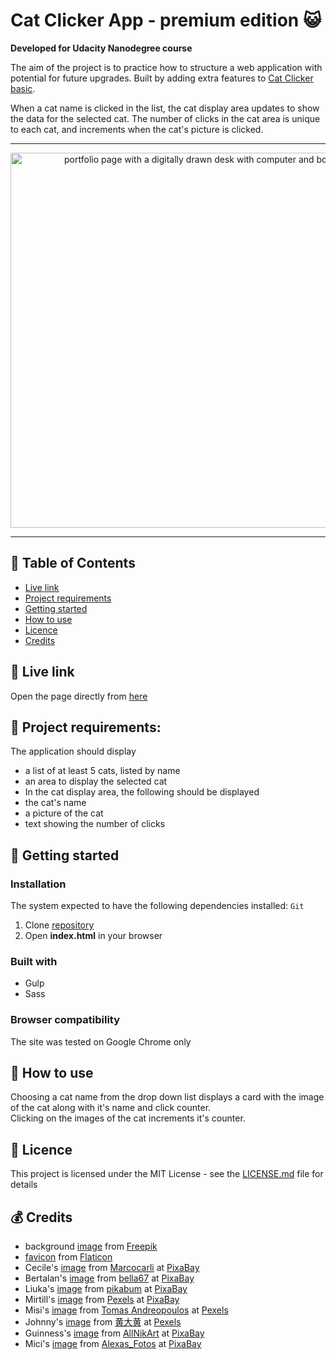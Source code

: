 # Cat Clicker App - premium edition 😺

**Developed for Udacity Nanodegree course**  

The aim of the project is to practice how to structure a web application with potential for future upgrades.
Built by adding extra features to [Cat Clicker basic](https://github.com/jpacsai/GoogleUdacity_Nanodegree/tree/master/Nanodegree/Cat_Clicker/Basic).

When a cat name is clicked in the list, the cat display area updates to show the data for the selected cat.
The number of clicks in the cat area is unique to each cat, and increments when the cat's picture is clicked.

***

<p align="center">
  <img src="https://github.com/jpacsai/GoogleUdacity_Nanodegree/blob/master/Nanodegree/Cat_Clicker/Premium_Edition/images/screenshot.JPG" width="600" alt="portfolio page with a digitally drawn desk with computer and books"/>
</p>

***

## 📑 Table of Contents
* [Live link](#-live-link)
* [Project requirements](#-project-requirements)
* [Getting started](#-getting-started)
* [How to use](#-how-to-use)
* [Licence](#-licence)
* [Credits](#-credits)

## 🔗 Live link  
Open the page directly from [here](https://jpacsai.github.io/GoogleUdacity_Nanodegree/Nanodegree/Cat_Clicker/Premium_Edition/dist/)  

## 📌 Project requirements:
The application should display
- a list of at least 5 cats, listed by name
- an area to display the selected cat
- In the cat display area, the following should be displayed
- the cat's name
- a picture of the cat
- text showing the number of clicks

## 🏁 Getting started

### Installation  
The system expected to have the following dependencies installed: `Git`

1. Clone [repository](https://github.com/jpacsai/Neighborhood-App)
2. Open **index.html** in your browser

### Built with  
* Gulp
* Sass

### Browser compatibility  
The site was tested on Google Chrome only

## 🍴 How to use 
Choosing a cat name from the drop down list displays a card with the image of the cat along with it's name and click counter.  
Clicking on the images of the cat increments it's counter.

## 📜 Licence

This project is licensed under the MIT License - see the [LICENSE.md](https://github.com/jpacsai/GoogleUdacity_Nanodegree/tree/master) file for details

## 💰 Credits
- background [image](https://www.freepik.com/free-vector/cats-pattern_1259818.htm#term=cat%20background%20pattern&page=1&position=16) from [Freepik](https://www.freepik.com/)
- [favicon](https://www.flaticon.com/free-icon/dog-paw_12638#term=cat%20paw&page=1&position=5) from [Flaticon](https://www.flaticon.com/)
- Cecile's [image](https://pixabay.com/en/cat-eyes-green-eyes-domestic-cat-2151830/) from [Marcocarli](https://pixabay.com/en/users/Marcocarli-4847725/) at [PixaBay](https://pixabay.com/)
- Bertalan's [image](https://pixabay.com/en/cat-silhouette-cats-silhouette-694730/) from [bella67](https://pixabay.com/en/users/bella67-887962/) at [PixaBay](https://pixabay.com/)
- Liuka's [image](https://pixabay.com/en/cat-relaxation-rest-feline-animal-649164/) from [pikabum](https://pixabay.com/en/users/pikabum-273706/) at [PixaBay](https://pixabay.com/)
- Mirtill's [image](https://pixabay.com/en/adorable-animal-blue-eyes-blur-1866475/) from [Pexels](https://pixabay.com/en/users/Pexels-2286921/) at [PixaBay](https://pixabay.com/)
- Misi's [image](https://www.pexels.com/photo/adult-brown-tabby-cat-747795/) from [Tomas Andreopoulos](https://www.pexels.com/@tomas-andreopoulos-230338) at [Pexels](https://www.pexels.com/)
- Johnny's [image](https://www.pexels.com/photo/gray-and-white-cat-lying-on-black-suede-sofa-958181/) from [黄大黄](https://www.pexels.com/@350647) at [Pexels](https://www.pexels.com/)
- Guinness's [image](https://pixabay.com/en/kitten-cat-fluffy-cat-cute-animals-227009/) from [AllNikArt](https://pixabay.com/en/users/AllNikArt-65709/) at [PixaBay](https://pixabay.com/)
- Mici's [image](https://pixabay.com/en/cat-british-shorthair-mieze-1577119/) from [Alexas_Fotos](https://pixabay.com/en/users/Alexas_Fotos-686414/) at [PixaBay](https://pixabay.com/)
